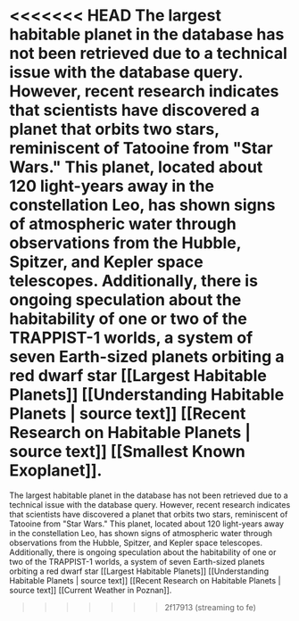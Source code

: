 <<<<<<< HEAD
The largest habitable planet in the database has not been retrieved due to a technical issue with the database query. However, recent research indicates that scientists have discovered a planet that orbits two stars, reminiscent of Tatooine from "Star Wars." This planet, located about 120 light-years away in the constellation Leo, has shown signs of atmospheric water through observations from the Hubble, Spitzer, and Kepler space telescopes. Additionally, there is ongoing speculation about the habitability of one or two of the TRAPPIST-1 worlds, a system of seven Earth-sized planets orbiting a red dwarf star [[Largest Habitable Planets]] [[Understanding Habitable Planets | source text]] [[Recent Research on Habitable Planets | source text]] [[Smallest Known Exoplanet]].
=======
The largest habitable planet in the database has not been retrieved due to a technical issue with the database query. However, recent research indicates that scientists have discovered a planet that orbits two stars, reminiscent of Tatooine from "Star Wars." This planet, located about 120 light-years away in the constellation Leo, has shown signs of atmospheric water through observations from the Hubble, Spitzer, and Kepler space telescopes. Additionally, there is ongoing speculation about the habitability of one or two of the TRAPPIST-1 worlds, a system of seven Earth-sized planets orbiting a red dwarf star [[Largest Habitable Planets]] [[Understanding Habitable Planets | source text]] [[Recent Research on Habitable Planets | source text]] [[Current Weather in Poznan]].
>>>>>>> 2f17913 (streaming to fe)
